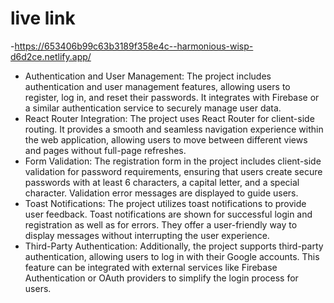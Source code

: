 # live link
-https://653406b99c63b3189f358e4c--harmonious-wisp-d6d2ce.netlify.app/



- Authentication and User Management: The project includes authentication and user management features, allowing users to register, log in, and reset their passwords. It integrates with Firebase or a similar authentication service to securely manage user data.
- React Router Integration: The project uses React Router for client-side routing. It provides a smooth and seamless navigation experience within the web application, allowing users to move between different views and pages without full-page refreshes.
- Form Validation: The registration form in the project includes client-side validation for password requirements, ensuring that users create secure passwords with at least 6 characters, a capital letter, and a special character. Validation error messages are displayed to guide users.
- Toast Notifications: The project utilizes toast notifications to provide user feedback. Toast notifications are shown for successful login and registration as well as for errors. They offer a user-friendly way to display messages without interrupting the user experience.
- Third-Party Authentication: Additionally, the project supports third-party authentication, allowing users to log in with their Google accounts. This feature can be integrated with external services like Firebase Authentication or OAuth providers to simplify the login process for users.
